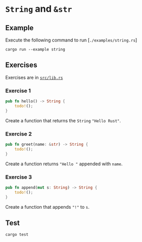 # `String` and `&str`

## Example

Execute the following command to run [`./examples/string.rs`]

```shell
cargo run --example string
```

## Exercises

Exercises are in [`src/lib.rs`](./src/lib.rs)

### Exercise 1

```rust
pub fn hello() -> String {
    todo!();
}
```

Create a function that returns the `String` `"Hello Rust"`.

### Exercise 2

```rust
pub fn greet(name: &str) -> String {
    todo!();
}
```

Create a function returns `"Hello "` appended with `name`.

### Exercise 3

```rust
pub fn append(mut s: String) -> String {
    todo!();
}
```

Create a function that appends `"!"` to `s`.

## Test

```shell
cargo test
```
